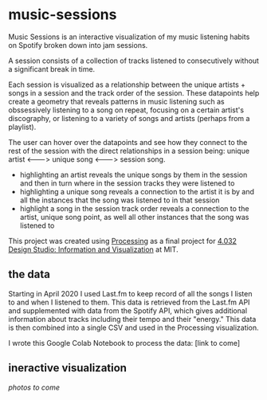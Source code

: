 # music-sessions
Music Sessions is an interactive visualization of my music listening habits on Spotify broken down into jam sessions. 

A session consists of a collection of tracks listened to consecutively without a significant break in time. 

Each session is visualized as a relationship between the unique artists + songs in a session and the track order of the session. These datapoints help create a geometry that reveals patterns in music listening such as obssessively listening to a song on repeat, focusing on a certain artist's discography, or listening to a variety of songs and artists (perhaps from a playlist). 

The user can hover over the datapoints and see how they connect to the rest of the session with the direct relationships in a session being: unique artist <---> unique song <---> session song. 
- highlighting an artist reveals the unique songs by them in the session and then in turn where in the session tracks they were listened to
- highlighting a unique song reveals a connection to the artist it is by and all the instances that the song was listened to in that session
- highlight a song in the session track order reveals a connection to the artist, unique song point, as well all other instances that the song was listened to
 
This project was created using [Processing](https://processing.org/) as a final project for [4.032 Design Studio: Information and Visualization](https://architecture.mit.edu/subject/spring-2020-4032) at MIT.

## the data 

Starting in April 2020 I used Last.fm to keep record of all the songs I listen to and when I listened to them. This data is retrieved from the Last.fm API and supplemented with data from the Spotify API, which gives additional information about tracks including their tempo and their "energy." This data is then combined into a single CSV and used in the Processing visualization. 

I wrote this Google Colab Notebook to process the data: [link to come]

## ineractive visualization 

*photos to come*

